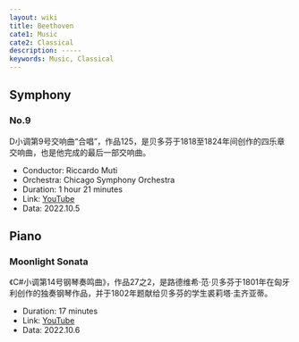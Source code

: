 ```yaml
---
layout: wiki
title: Beethoven
cate1: Music
cate2: Classical
description: -----
keywords: Music, Classical
---
```


## Symphony

### No.9

D小调第9号交响曲“合唱”，作品125，是贝多芬于1818至1824年间创作的四乐章交响曲，也是他完成的最后一部交响曲。

- Conductor: Riccardo Muti
- Orchestra: Chicago Symphony Orchestra
- Duration: 1 hour 21 minutes
- Link: [YouTube](https://www.youtube.com/watch?v=rOjHhS5MtvA)
- Data: 2022.10.5

## Piano

### Moonlight Sonata

《C#小调第14号钢琴奏鸣曲》，作品27之2，是路德维希·范·贝多芬于1801年在匈牙利创作的独奏钢琴作品，并于1802年题献给贝多芬的学生裘莉塔·圭齐亚蒂。

- Duration: 17 minutes
- Link: [YouTube](https://www.youtube.com/watch?v=4591dCHe_sE)
- Data: 2022.10.6
